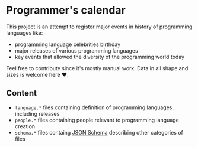 # Programmer's calendar

This project is an attempt to register major events in history of programming languages like:

- programming language celebrities birthday
- major releases of various programming languages
- key events that allowed the diversity of the programming world today

Feel free to contribute since it's mostly manual work. Data in all shape and sizes is welcome here ❤️.

## Content

- `language.*` files containing definition of programming languages, including releases
- `people.*` files containing people relevant to programming language creation
- `schema.*` files containg [JSON Schema](https://json-schema.org/) describing other categories of files
